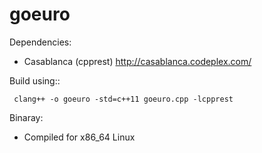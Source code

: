 # goeuro

Dependencies:
 - Casablanca (cpprest) http://casablanca.codeplex.com/


Build using::

     clang++ -o goeuro -std=c++11 goeuro.cpp -lcpprest


Binaray:
  - Compiled for x86_64 Linux
